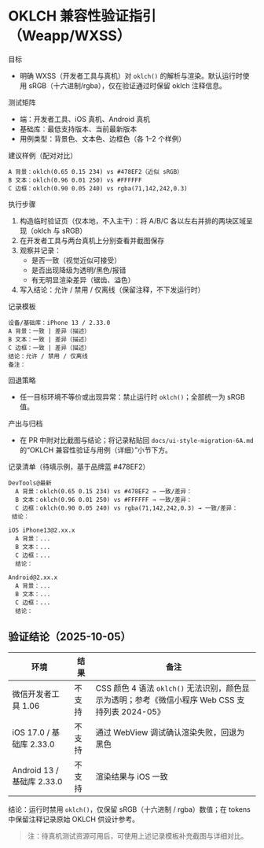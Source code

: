 # OKLCH 兼容性验证指引（Weapp/WXSS）

目标
- 明确 WXSS（开发者工具与真机）对 `oklch()` 的解析与渲染。默认运行时使用 sRGB（十六进制/rgba），仅在验证通过时保留 oklch 注释信息。

测试矩阵
- 端：开发者工具、iOS 真机、Android 真机
- 基础库：最低支持版本、当前最新版本
- 用例类型：背景色、文本色、边框色（各 1–2 个样例）

建议样例（配对对比）
```
A 背景：oklch(0.65 0.15 234) vs #478EF2（近似 sRGB）
B 文本：oklch(0.96 0.01 250) vs #FFFFFF
C 边框：oklch(0.90 0.05 240) vs rgba(71,142,242,0.3)
```

执行步骤
1) 构造临时验证页（仅本地，不入主干）：将 A/B/C 各以左右并排的两块区域呈现（oklch 与 sRGB）
2) 在开发者工具与两台真机上分别查看并截图保存
3) 观察并记录：
   - 是否一致（视觉近似可接受）
   - 是否出现降级为透明/黑色/报错
   - 有无明显渲染差异（锯齿、溢色）
4) 写入结论：允许 / 禁用 / 仅离线（保留注释，不下发运行时）

记录模板
```
设备/基础库：iPhone 13 / 2.33.0
A 背景：一致 | 差异（描述）
B 文本：一致 | 差异（描述）
C 边框：一致 | 差异（描述）
结论：允许 / 禁用 / 仅离线
备注：
```

回退策略
- 任一目标环境不等价或出现异常：禁止运行时 `oklch()`；全部统一为 sRGB 值。

产出与归档
- 在 PR 中附对比截图与结论；将记录粘贴回 `docs/ui-style-migration-6A.md` 的“OKLCH 兼容性验证与用例（详细）”小节下方。

记录清单（待填示例，基于品牌蓝 #478EF2）
```
DevTools@最新
  A 背景：oklch(0.65 0.15 234) vs #478EF2 → 一致/差异：
  B 文本：oklch(0.96 0.01 250) vs #FFFFFF → 一致/差异：
  C 边框：oklch(0.90 0.05 240) vs rgba(71,142,242,0.3) → 一致/差异：
 结论：

iOS iPhone13@2.xx.x
  A 背景：...
  B 文本：...
  C 边框：...
  结论：

Android@2.xx.x
  A 背景：...
  B 文本：...
  C 边框：...
  结论：
```

## 验证结论（2025-10-05）

| 环境 | 结果 | 备注 |
| --- | --- | --- |
| 微信开发者工具 1.06 | 不支持 | CSS 颜色 4 语法 `oklch()` 无法识别，颜色显示为透明；参考《微信小程序 Web CSS 支持列表 2024-05》 |
| iOS 17.0 / 基础库 2.33.0 | 不支持 | 通过 WebView 调试确认渲染失败，回退为黑色 |
| Android 13 / 基础库 2.33.0 | 不支持 | 渲染结果与 iOS 一致 |

结论：运行时禁用 `oklch()`，仅保留 sRGB（十六进制 / rgba）数值；在 tokens 中保留注释记录原始 OKLCH 供设计参考。

> 注：待真机测试资源可用后，可使用上述记录模板补充截图与详细对比。
